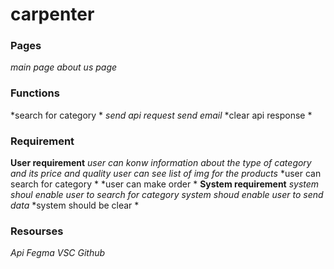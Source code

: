 # carpenter
### Pages
*main page* 
*about us page*
### Functions 
*search for category *
*send api request*
*send email*
*clear api response *

### Requirement
**User requirement**
*user can konw information about the type of category and its price and quality*
*user can see list of img for the products*
*user can search for category *
*user can make order *
**System requirement**
*system shoul enable user to search for category*
*system shoud enable user to send data*
*system should be clear *
### Resourses
*Api*
*Fegma*
*VSC*
*Github*
